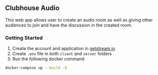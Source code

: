 ## Clubhouse Audio

This web app allows user to create an audio room as well as giving other audiences to join and have the discussion in the created room.

### Getting Started

1. Create the account and application in [getstream.io](https://getstream.io)
2. Create `.env` file in both `client` and `server` folders
3. Run the following docker command

```bash
docker-compose up --build -d
```
